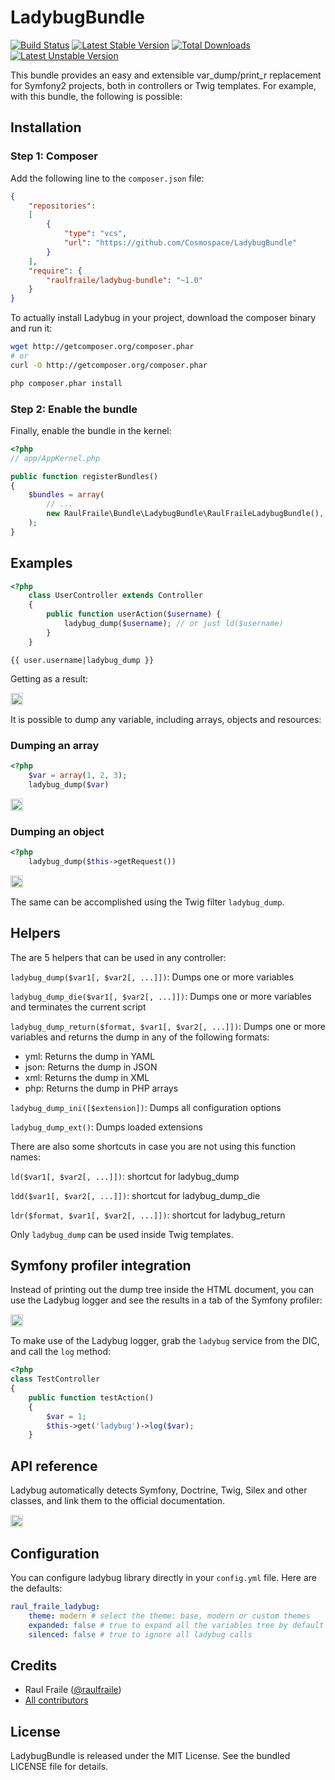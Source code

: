 LadybugBundle
=============

[![Build Status](https://secure.travis-ci.org/raulfraile/LadybugBundle.png)](http://travis-ci.org/raulfraile/LadybugBundle)
[![Latest Stable Version](https://poser.pugx.org/raulfraile/ladybug-bundle/v/stable.png)](https://packagist.org/packages/raulfraile/ladybug-bundle)
[![Total Downloads](https://poser.pugx.org/raulfraile/ladybug-bundle/downloads.png)](https://packagist.org/packages/raulfraile/ladybug-bundle)
[![Latest Unstable Version](https://poser.pugx.org/raulfraile/ladybug-bundle/v/unstable.png)](https://packagist.org/packages/raulfraile/ladybug-bundle)

This bundle provides an easy and extensible var_dump/print_r replacement for
Symfony2 projects, both in controllers or Twig templates. For example, with this
bundle, the following is possible:

## Installation

### Step 1: Composer

Add the following line to the `composer.json` file:

``` json
{
    "repositories":
    [
        {
            "type": "vcs",
            "url": "https://github.com/Cosmospace/LadybugBundle"
        }
    ],
    "require": {
        "raulfraile/ladybug-bundle": "~1.0"
    }
}
```
To actually install Ladybug in your project, download the composer binary and run it:

``` bash
wget http://getcomposer.org/composer.phar
# or
curl -O http://getcomposer.org/composer.phar

php composer.phar install
```

### Step 2: Enable the bundle

Finally, enable the bundle in the kernel:

``` php
<?php
// app/AppKernel.php

public function registerBundles()
{
    $bundles = array(
        // ...
        new RaulFraile\Bundle\LadybugBundle\RaulFraileLadybugBundle(),
    );
}
```

## Examples

``` php
<?php
    class UserController extends Controller
    {
        public function userAction($username) {
            ladybug_dump($username); // or just ld($username)
        }
    }
```

``` jinja
{{ user.username|ladybug_dump }}
```

Getting as a result:

<img style="border:1px solid #ccc; padding:1px" src="https://github.com/raulfraile/LadybugBundle/raw/master/Resources/doc/images/string_example.png" />


It is possible to dump any variable, including arrays, objects and resources:

### Dumping an array

``` php
<?php
    $var = array(1, 2, 3);
    ladybug_dump($var)
```

<img style="border:1px solid #ccc; padding:1px" src="https://github.com/raulfraile/LadybugBundle/raw/master/Resources/doc/images/array_example.png" />

### Dumping an object

``` php
<?php
    ladybug_dump($this->getRequest())
```

<img style="border:1px solid #ccc; padding:1px" src="https://github.com/raulfraile/LadybugBundle/raw/master/Resources/doc/images/request_example.png" />

The same can be accomplished using the Twig filter `ladybug_dump`.

## Helpers

The are 5 helpers that can be used in any controller:

`ladybug_dump($var1[, $var2[, ...]])`: Dumps one or more variables

`ladybug_dump_die($var1[, $var2[, ...]])`: Dumps one or more variables and
terminates the current script

`ladybug_dump_return($format, $var1[, $var2[, ...]])`: Dumps one or more variables and
returns the dump in any of the following formats:

* yml: Returns the dump in YAML
* json: Returns the dump in JSON
* xml: Returns the dump in XML
* php: Returns the dump in PHP arrays

`ladybug_dump_ini([$extension])`: Dumps all configuration options

`ladybug_dump_ext()`: Dumps loaded extensions

There are also some shortcuts in case you are not using this function names:

`ld($var1[, $var2[, ...]])`: shortcut for ladybug_dump

`ldd($var1[, $var2[, ...]])`: shortcut for ladybug_dump_die

`ldr($format, $var1[, $var2[, ...]])`: shortcut for ladybug_return

Only `ladybug_dump` can be used inside Twig templates.

## Symfony profiler integration

Instead of printing out the dump tree inside the HTML document, you can use the Ladybug logger and
see the results in a tab of the Symfony profiler:

<img style="border:1px solid #ccc; padding:1px" src="https://github.com/raulfraile/LadybugBundle/raw/master/Resources/doc/images/profiler.png" />

To make use of the Ladybug logger, grab the `ladybug` service from the DIC, and call the `log`
method:

``` php
<?php
class TestController
{
    public function testAction()
    {
        $var = 1;
        $this->get('ladybug')->log($var);
    }
```

## API reference

Ladybug automatically detects Symfony, Doctrine, Twig, Silex and other classes, and link them to the
official documentation.

<img style="border:1px solid #ccc; padding:1px" src="https://github.com/raulfraile/LadybugBundle/raw/master/Resources/doc/images/doc_example.png" />

## Configuration

You can configure ladybug library directly in your `config.yml` file. Here are the defaults:

``` yaml
raul_fraile_ladybug:
    theme: modern # select the theme: base, modern or custom themes
    expanded: false # true to expand all the variables tree by default
    silenced: false # true to ignore all ladybug calls
```

## Credits

* Raul Fraile ([@raulfraile](https://twitter.com/raulfraile))
* [All contributors](https://github.com/raulfraile/LadybugBundle/contributors)

## License

LadybugBundle is released under the MIT License. See the bundled LICENSE file for details.
